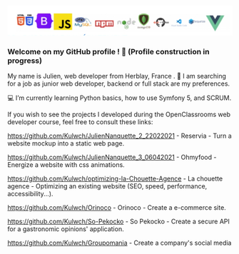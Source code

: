 ![Cover](https://github.com/Kulwch/Kulwch/blob/main/img/banner.png)

### Welcome on my GitHub profile ! 👋 (Profile construction in progress)

My name is Julien, web developer from Herblay, France .
:monocle_face: I am searching for a job as junior web developer, backend or full stack are my preferences.

:computer: I’m currently learning Python basics, how to use Symfony 5, and SCRUM.

If you wish to see the projects I developed during the OpenClassrooms web developer course, feel free to consult these links:

https://github.com/Kulwch/JulienNanquette_2_22022021 - Reservia - Turn a website mockup into a static web page.

https://github.com/Kulwch/JulienNanquette_3_06042021 - Ohmyfood - Energize a website with css animations.

https://github.com/Kulwch/optimizing-la-Chouette-Agence - La chouette agence - Optimizing an existing website (SEO, speed, performance, accessibility...).

https://github.com/Kulwch/Orinoco - Orinoco - Create a e-commerce site.

https://github.com/Kulwch/So-Pekocko - So Pekocko - Create a secure API for a gastronomic opinions' application.

https://github.com/Kulwch/Groupomania - Create a company's social media
